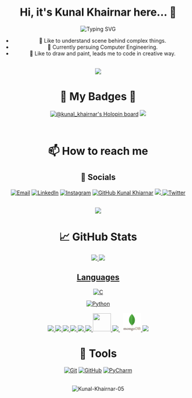 <center>
<h1> Hi, it's Kunal Khairnar here... 👋</h1>


![Typing SVG](https://readme-typing-svg.herokuapp.com/?lines=You%20can%20call%20me%20Sinix.;%20A%20Computer%20Science%20Student&font=Comfortaa)
<!-- **Kunal-Khairnar-05/Kunal-Khairnar-05** is a ✨ _special_ ✨ repository because its `README.md` (this file) appears on your GitHub profile.
 
Here are some ideas to get you started: -->
- 🔎 Like to understand scene behind complex things.   
- 📖 Currently persuing Computer Engineering. <br>
- 🎨 Like to draw and paint, leads me to code in creative way.
<br><br>

<a href="https://github.com/404"><img src="https://user-images.githubusercontent.com/73097560/115834477-dbab4500-a447-11eb-908a-139a6edaec5c.gif"></a>

# 🏅 My Badges 🏅

[![@kunal_khairnar's Holopin board](https://holopin.me/kunal_khairnar)](https://holopin.io/@kunal_khairnar)
<a href="https://github.com/404"><img src="https://user-images.githubusercontent.com/73097560/115834477-dbab4500-a447-11eb-908a-139a6edaec5c.gif"></a>

<br>

<h1>📫 How to reach me</h1>


## 🔗 Socials
[![Email](https://img.shields.io/badge/Mail-004788?style=for-the-badge&logo=gmail&logoColor=white)](mailto:kunalkhairnar2005@gmail.com)
[![LinkedIn](https://img.shields.io/badge/LinkedIn-0077B5?style=for-the-badge&logo=linkedin&logoColor=white)](https://www.linkedin.com/in/kunal-khairnar-63b5b522a)
[![Instagram](https://img.shields.io/badge/Instagram-E4405F?style=for-the-badge&logo=instagram&logoColor=white)](https://www.instagram.com/k_hairnar.k_unal05/)
[![GitHub Kunal Khiarnar](https://img.shields.io/github/followers/Kunal-Khairnar-05?label=follow&style=for-the-badge&logo=github&logoColor=white&labelColor=333333)](https://github.com/Kunal-Khairnar-05)
<a href="https://github.com/Meghna-DAS/github-profile-views-counter">
    <img src="https://komarev.com/ghpvc/?username=Kunal-Khairnar-05">
</a>
[![Twitter](https://img.shields.io/twitter/follow/KunalKhairnar_?style=for-the-badge&logo=twitter&logoColor=white&labelColor=333333)]([https://twitter.com/KunalKhairnar_])
 <br><br>

<a href="https://github.com/404"><img src="https://user-images.githubusercontent.com/73097560/115834477-dbab4500-a447-11eb-908a-139a6edaec5c.gif"></a>

<h1>📈 GitHub Stats</h1>

<p align="center">
<a href="">
  <img height="180em" src="https://github-readme-stats-eight-theta.vercel.app/api?username=Kunal-Khairnar-05&show_icons=true&theme=algolia&include_all_commits=true&count_private=true"/>
  <img height="180em" src="https://github-readme-stats-eight-theta.vercel.app/api/top-langs/?username=Kunal-Khairnar-05&layout=compact&langs_count=8&theme=algolia"/>

## Languages

[![C](https://img.shields.io/badge/C-Primary_Language-3776AB?style=for-the-badge&logo=c&logoColor=white)]() 

[![Python](https://img.shields.io/badge/Python-Basics%20%26%20Learning-00427E?style=for-the-badge&logo=python)](https://www.python.org/)  
<br>
    <a href="https://reactjs.org/" target="_blank"> <img src="https://img.icons8.com/color/48/000000/react-native.png"/> </a>
    <a href="https://developer.mozilla.org/en-US/docs/Web/JavaScript" target="_blank"> <img src="https://img.icons8.com/color/48/000000/javascript.png"/> </a> 
    <a href="https://www.w3.org/html/" target="_blank"> <img src="https://img.icons8.com/color/48/000000/html-5.png"/> </a> 
    <a href="https://www.w3schools.com/css/" target="_blank"> <img src="https://img.icons8.com/color/48/000000/css3.png"/> </a> 
    <a href="https://getbootstrap.com" target="_blank"> <img src="https://img.icons8.com/color/48/000000/bootstrap.png"/> </a> 
    <a href="https://www.python.org" target="_blank"> <img src="https://img.icons8.com/color/48/000000/python.png"/> </a> 
     <a href="https://www.java.com" target="_blank"> <img src="https://th.bing.com/th?id=OIP.ANfN008bhlikSHWZAaVXSAHaHa&w=80&h=80&o=6&dpr=2&pid=5.1" width="48" height="48"/> </a> 
    <a style="padding-right:8px;" href="https://nodejs.org" target="_blank"> <img src="https://img.icons8.com/color/48/000000/nodejs.png"/> </a> 
    <a href="https://www.mongodb.com/" target="_blank"> <img src="https://raw.githubusercontent.com/devicons/devicon/master/icons/mongodb/mongodb-original-wordmark.svg" alt="mongodb" width="48" height="48"/> </a> 
    <a href="https://git-scm.com/" target="_blank"> <img src="https://img.icons8.com/color/48/000000/git.png"/> </a> 
   

# 🔧 Tools 

[![Git](https://img.shields.io/badge/Git-FF5611?style=for-the-badge&logo=git&logoColor=white)](https://git-scm.com/)
[![GitHub](https://img.shields.io/badge/GitHub-0D1117?style=for-the-badge&logo=github&logoColor=white)](https://github.com/)
[![PyCharm](https://img.shields.io/badge/PyCharm-4C4C4C?style=for-the-badge&logo=pycharm)](https://www.jetbrains.com/pycharm/)  

<br>

<img align="center" src="https://github-readme-streak-stats.herokuapp.com/?user=Kunal-Khairnar-05&theme=dark" alt="Kunal-Khairnar-05" />  
<br>
